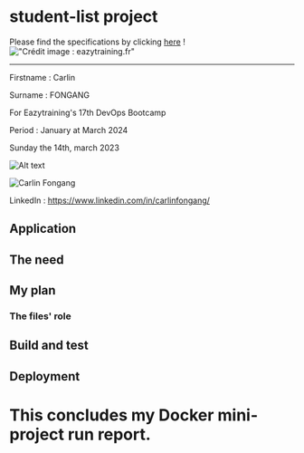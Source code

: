 # student-list project
Please find the specifications by clicking [here](https://github.com/diranetafen/student-list.git "here")
!!["Crédit image : eazytraining.fr"](https://user-images.githubusercontent.com/18481009/84582395-ba230b00-adeb-11ea-9453-22ed1be7e268.jpg)

------------

Firstname : Carlin

Surname : FONGANG

For Eazytraining's 17th DevOps Bootcamp

Period : January at March 2024

Sunday the 14th, march 2023

![Alt text](<img src=" https://media.licdn.com/dms/image/C4E03AQEUnPkOFFTrWQ/profile-displayphoto-shrink_400_400/0/1618084678051?e=1710979200&v=beta&t=sMjRKoI0WFlbqYYgN0TWVobs9k31DBeSiOffAOM8HAo" width="150" height="150">)

![Carlin Fongang](https://media.licdn.com/dms/image/C4E03AQEUnPkOFFTrWQ/profile-displayphoto-shrink_400_400/0/1618084678051?e=1710979200&v=beta&t=sMjRKoI0WFlbqYYgN0TWVobs9k31DBeSiOffAOM8HAo)

LinkedIn : https://www.linkedin.com/in/carlinfongang/

## Application

## The need

## My plan

### The files' role

## Build and test

## Deployment

# This concludes my Docker mini-project run report.